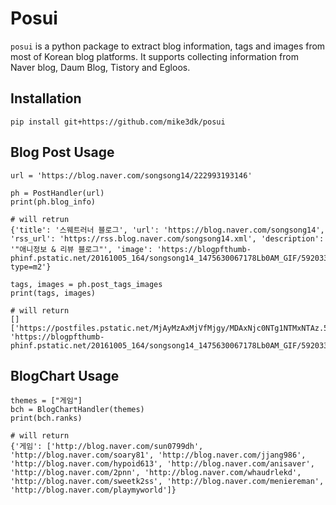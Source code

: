 # Posui

`posui` is a python package to extract blog information, tags and images from most of Korean blog platforms.
It supports collecting information from Naver blog, Daum Blog, Tistory and Egloos.

## Installation
```
pip install git+https://github.com/mike3dk/posui
```

## Blog Post Usage
```
url = 'https://blog.naver.com/songsong14/222993193146'

ph = PostHandler(url)
print(ph.blog_info)

# will retrun
{'title': '스웨트러너 블로그', 'url': 'https://blog.naver.com/songsong14', 'rss_url': 'https://rss.blog.naver.com/songsong14.xml', 'description': '"애니정보 & 리뷰 블로그"', 'image': 'https://blogpfthumb-phinf.pstatic.net/20161005_164/songsong14_1475630067178Lb0AM_GIF/59203351_mobGif.gif?type=m2'}

tags, images = ph.post_tags_images
print(tags, images)

# will return
[] ['https://postfiles.pstatic.net/MjAyMzAxMjVfMjgy/MDAxNjc0NTg1NTMxNTAz.5g4j7NnZ4pixLqCIeM3Ll6yH4Lx1_YAKnFBYERPl7F8g.mprO29rGTasLdS2630QV6xK7zIXkPIuKVKYwJ_qqdrsg.PNG.songsong14/%EB%A6%AC%EB%B7%B0%EC%8B%9C%EC%9E%911.png?', 'https://blogpfthumb-phinf.pstatic.net/20161005_164/songsong14_1475630067178Lb0AM_GIF/59203351_mobGif.gif?']
```

## BlogChart Usage
```
themes = ["게임"]
bch = BlogChartHandler(themes)
print(bch.ranks)

# will return
{'게임': ['http://blog.naver.com/sun0799dh', 'http://blog.naver.com/soary81', 'http://blog.naver.com/jjang986', 'http://blog.naver.com/hypoid613', 'http://blog.naver.com/anisaver', 'http://blog.naver.com/2pnn', 'http://blog.naver.com/whaudrlekd', 'http://blog.naver.com/sweetk2ss', 'http://blog.naver.com/meniereman', 'http://blog.naver.com/playmyworld']}
```